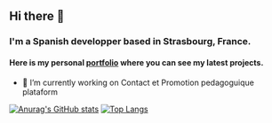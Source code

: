 ## Hi there 👋
### I'm a Spanish developper based in Strasbourg, France.
#### Here is my personal [portfolio](https://www.raulbethencourt.com) where you can see my latest projects. 

- 🔭 I’m currently working on Contact et Promotion pedagoguique plataform

[![Anurag's GitHub stats](https://github-readme-stats.vercel.app/api?username=raulbethencourt&show_icons=true&theme=gruvbox)](https://github.com/raulbethencourt/github-readme-stats) [![Top Langs](https://github-readme-stats.vercel.app/api/top-langs/?username=raulbethencourt&layout=compact&theme=gruvbox)](https://github.com/raulbethencourt/github-readme-stats)
<!--
**raulbethencourt/raulbethencourt** is a ✨ _special_ ✨ repository because its `README.md` (this file) appears on your GitHub profile.

Here are some ideas to get you started:


- 🌱 I’m currently learning ...
- 👯 I’m looking to collaborate on ...
- 🤔 I’m looking for help with ...
- 💬 Ask me about ...
- 📫 How to reach me: ...
- 😄 Pronouns: ...
- ⚡ Fun fact: ...
-->
